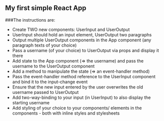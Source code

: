 ## My first simple React App

###The instructions are:

 * Create TWO new components: UserInput and UserOutput
 * UserInput should hold an input element, UserOutput two paragraphs
 * Output multiple UserOutput components in the App component (any paragraph texts of your choice)
 * Pass a username (of your choice) to UserOutput via props and display it there
 * Add state to the App component (=> the username) and pass the username to the UserOutput component
 * Add a method to manipulate the state (=> an event-handler method)
 * Pass the event-handler method reference to the UserInput component and bind it to the input-change event
 * Ensure that the new input entered by the user overwrites the old username passed to UserOutput
 * Add two-way-binding to your input (in UserInput) to also display the starting username
 * Add styling of your choice to your components/ elements in the components - both with inline styles and stylesheets